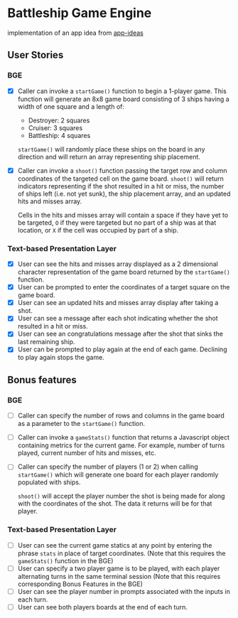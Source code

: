 # Battleship Game Engine

implementation of an app idea from [app-ideas](https://github.com/florinpop17/app-ideas/blob/master/Projects/3-Advanced/Battleship-Game-Engine.md)

## User Stories

### BGE

- [x] Caller can invoke a `startGame()` function to begin a 1-player game. This function will generate an 8x8 game board consisting of 3 ships having a width of one square and a length of:

  - Destroyer: 2 squares
  - Cruiser: 3 squares
  - Battleship: 4 squares

  `startGame()` will randomly place these ships on the board in any direction and will return an array representing ship placement.

- [x] Caller can invoke a `shoot()` function passing the target row and column coordinates of the targeted cell on the game board. `shoot()` will return indicators representing if the shot resulted in a hit or miss, the number of ships left (i.e. not yet sunk), the ship placement array, and an updated hits and misses array.

  Cells in the hits and misses array will contain a space if they have yet to be targeted, `O` if they were targeted but no part of a ship was at that location, or `X` if the cell was occupied by part of a ship.

### Text-based Presentation Layer

- [x] User can see the hits and misses array displayed as a 2 dimensional character representation of the game board returned by the `startGame()` function.
- [x] User can be prompted to enter the coordinates of a target square on the game board.
- [x] User can see an updated hits and misses array display after taking a shot.
- [x] User can see a message after each shot indicating whether the shot resulted in a hit or miss.
- [x] User can see an congratulations message after the shot that sinks the last remaining ship.
- [x] User can be prompted to play again at the end of each game. Declining to play again stops the game.

## Bonus features

### BGE

- [ ] Caller can specify the number of rows and columns in the game board as a parameter to the `startGame()` function.
- [ ] Caller can invoke a `gameStats()` function that returns a Javascript object containing metrics for the current game. For example, number of turns played, current number of hits and misses, etc.
- [ ] Caller can specify the number of players (1 or 2) when calling `startGame()` which will generate one board for each player randomly populated with ships.

  `shoot()` will accept the player number the shot is being made for along with the coordinates of the shot. The data it returns will be for that player.

### Text-based Presentation Layer

- [ ] User can see the current game statics at any point by entering the phrase `stats` in place of target coordinates. (Note that this requires the `gameStats()` function in the BGE)
- [ ] User can specify a two player game is to be played, with each player alternating turns in the same terminal session (Note that this requires corresponding Bonus Features in the BGE)
- [ ] User can see the player number in prompts associated with the inputs in each turn.
- [ ] User can see both players boards at the end of each turn.
